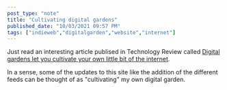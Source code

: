 ```yaml
---
post_type: "note" 
title: "Cultivating digital gardens"
published_date: "10/03/2021 09:57 PM"
tags: ["indieweb","digitalgarden","website","internet"]
---
```


Just read an interesting article publised in Technology Review called [Digital gardens let you cultivate your own little bit of the internet](https://www.technologyreview.com/2020/09/03/1007716/digital-gardens-let-you-cultivate-your-own-little-bit-of-the-internet/).

In a sense, some of the updates to this site like the addition of the different feeds can be thought of as "cultivating" my own digital garden.
